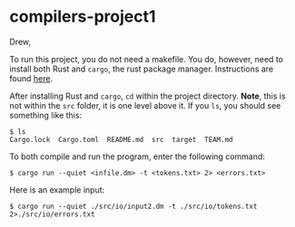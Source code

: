 # compilers-project1

Drew, 

To run this project, you do not need a makefile. You do, however, need to install both Rust and `cargo`, the rust package manager. Instructions are found [here](https://www.rust-lang.org/learn/get-started).

After installing Rust and `cargo`, `cd` within the project directory. **Note**, this is not within the `src` folder, it is one level above it. If you `ls`, you should see something like this: 

```shell
$ ls
Cargo.lock  Cargo.toml  README.md  src  target  TEAM.md
```

To both compile and run the program, enter the following command: 
```shell
$ cargo run --quiet <infile.dm> -t <tokens.txt> 2> <errors.txt>
```



Here is an example input: 
```shell
$ cargo run --quiet ./src/io/input2.dm -t ./src/io/tokens.txt 2>./src/io/errors.txt
```
